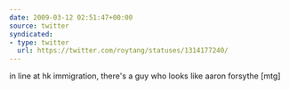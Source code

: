 ```yaml
---
date: 2009-03-12 02:51:47+00:00
source: twitter
syndicated:
- type: twitter
  url: https://twitter.com/roytang/statuses/1314177240/
---
```


in line at hk immigration, there's a guy who looks like aaron forsythe [mtg]